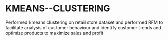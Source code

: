 # KMEANS--CLUSTERING
Performed kmeans clustering on retail store dataset and performed RFM to facilitate analysis of customer behaviour and identify customer trends and optimize products to maximize sales and profit
